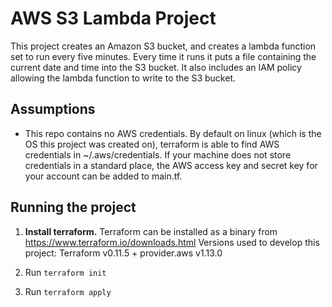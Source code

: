 # AWS S3 Lambda Project

This project creates an Amazon S3 bucket, and creates a lambda function set to run every five
minutes. Every time it runs it puts a file containing the current date and time into the S3
bucket. It also includes an IAM policy allowing the lambda function to write to the S3 bucket.

## Assumptions

- This repo contains no AWS credentials. By default on linux (which is the OS this project was
created on), terraform is able to find AWS credentials in ~/.aws/credentials. If your machine
does not store credentials in a standard place, the AWS access key and secret key for your
account can be added to main.tf.

## Running the project

1. **Install terraform.** 
    Terraform can be installed as a binary from https://www.terraform.io/downloads.html 
    Versions used to develop this project:
       Terraform v0.11.5
       + provider.aws v1.13.0 

2. Run `terraform init`

3. Run `terraform apply`
